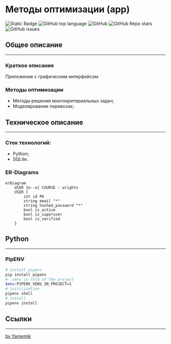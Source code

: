 ﻿# Методы оптимизации (app)

![Static Badge](https://img.shields.io/badge/Yamemik-methods)
![GitHub top language](https://img.shields.io/github/languages/top/Yamemik/app-optimization-methods)
![GitHub](https://img.shields.io/github/license/Yamemik/app-optimization-methods)
![GitHub Repo stars](https://img.shields.io/github/stars/Yamemik/app-optimization-methods)
![GitHub issues](https://img.shields.io/github/issues/Yamemik/app-optimization-methods)


## Общее описание
_____
### Краткое описание
Приложение с графическим интерфейсом.


### Методы оптимизации
- Методы решения многокритериальных задач;
- Моделирование перевозок;

## Техническое описание
_____
### Стек технологий:
  - Python;
  - SQLite.

### ER-Diagrams
```mermaid
erDiagram
    USER }o--o{ COURSE : wrights    
    USER {
        int id PK      
        string email "*"
        string hashed_password "*"
        bool is_active
        bool is_superuser
        bool is_verified        
    }

```


## Python
_____

### PipENV
```bash
# install pipenv
pip install pipenv
# .venv in fold of the project
$env:PIPENV_VENV_IN_PROJECT=1
# initilization
pipenv shell
# install
pipenv install
```

## Ссылки
_____
[by Yamemik](https://github.com/Yamemik)

